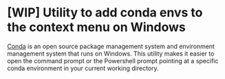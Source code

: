 # [WIP] Utility to add conda envs to the context menu on Windows 

[Conda](https://docs.conda.io/en/latest/) is an open source package management system and environment management system that runs on Windows. This utility makes it easier to open the command prompt or the Powershell prompt pointing at a specific conda environment in your current working directory. 
